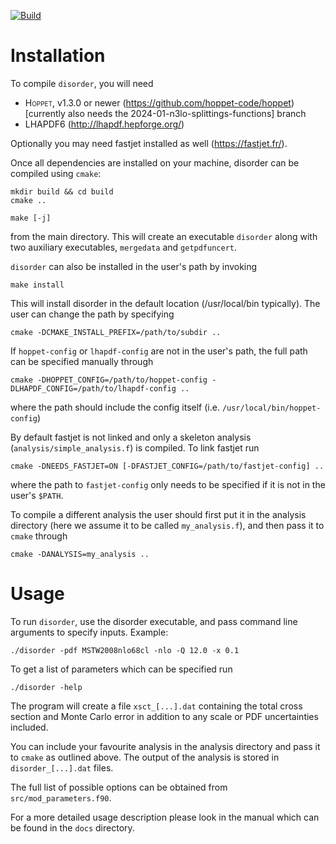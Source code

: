 [![Build](https://github.com/alexanderkarlberg/disorder/actions/workflows/cmake-single-platform.yml/badge.svg?branch=main)](https://github.com/alexanderkarlberg/disorder/actions/workflows/cmake-single-platform.yml)

Installation
============

To compile `disorder`, you will need
* <span style="font-variant:small-caps;">Hoppet</span>, v1.3.0 or newer (https://github.com/hoppet-code/hoppet) [currently also needs the 2024-01-n3lo-splittings-functions] branch
* LHAPDF6 (http://lhapdf.hepforge.org/)

Optionally you may need fastjet installed as well
(https://fastjet.fr/).

Once all dependencies are installed on your machine, disorder can be
compiled using `cmake`:

	mkdir build && cd build
  	cmake ..

  	make [-j]

from the main directory. This will create an executable `disorder` along
with two auxiliary executables, `mergedata` and `getpdfuncert`.

`disorder` can also be installed in the user's path by invoking

	make install

This will install disorder in the default location (/usr/local/bin
typically). The user can change the path by specifying

	cmake -DCMAKE_INSTALL_PREFIX=/path/to/subdir ..

If `hoppet-config` or `lhapdf-config` are not in the user's path, the full
path can be specified manually through

	cmake -DHOPPET_CONFIG=/path/to/hoppet-config -DLHAPDF_CONFIG=/path/to/lhapdf-config ..

where the path should include the config itself
(i.e. `/usr/local/bin/hoppet-config`)

By default fastjet is not linked and only a skeleton analysis
(`analysis/simple_analysis.f`) is compiled. To link fastjet run

	cmake -DNEEDS_FASTJET=ON [-DFASTJET_CONFIG=/path/to/fastjet-config] ..

where the path to `fastjet-config` only needs to be specified if it is
not in the user's `$PATH`.

To compile a different analysis the user should first put it in the
analysis directory (here we assume it to be called `my_analysis.f`),
and then pass it to `cmake` through

	cmake -DANALYSIS=my_analysis ..

Usage
=====

To run `disorder`, use the disorder executable, and pass command
line arguments to specify inputs. Example:

	./disorder -pdf MSTW2008nlo68cl -nlo -Q 12.0 -x 0.1


To get a list of parameters which can be specified run

	./disorder -help
   
The program will create a file `xsct_[...].dat` containing the total
cross section and Monte Carlo error in addition to any scale or PDF
uncertainties included.

You can include your favourite analysis in the analysis directory and
pass it to `cmake` as outlined above. The output of the analysis is stored
in `disorder_[...].dat` files.

The full list of possible options can be obtained from
`src/mod_parameters.f90`.

For a more detailed usage description please look in the manual which
can be found in the `docs` directory.



